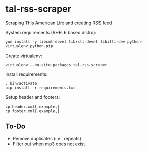 tal-rss-scraper
===============

Scraping This American Life and creating RSS feed

System requirements (RHEL6 based distro):
```
yum install -y libxml-devel libxslt-devel libiffi-dev python-virtualenv python-pip 
```

Create virtualenv:
```
virtualenv --no-site-packages tal-rss-scraper
```

Install requirements:
```
. bin/activate
pip install -r requirements.txt
```

Setup header and footers:
```
cp header.xml{.example,}
cp footer.xml{.example,}
```

To-Do
-----
- Remove duplicates (i.e., repeats)
- Filter out when mp3 does not exist
